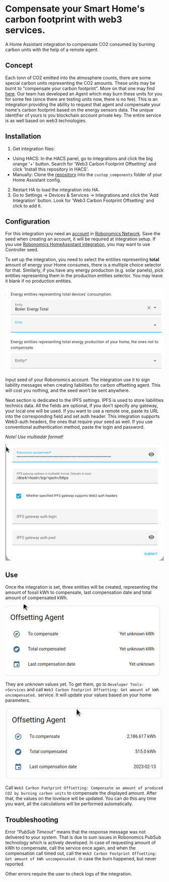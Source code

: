 # Compensate your Smart Home's carbon footprint with web3 services.

A Home Assistant integration to compensate CO2 consumed by burning carbon units with the help of a remote agent.

## Concept
Each tonn of CO2 emitted into the atmosphere counts, there are some special carbon units representing the CO2 amounts.
These units may be burnt to "compensate your carbon footprint". More on that one may find [here](https://en.wikipedia.org/wiki/Carbon_credit).
Our team has developed an Agent which may burn these units for you for some fee (since there are testing units now, there is no fee).
This is an integration providing the ability to request that agent and compensate your home's carbon footprint based on the 
energy sensors data. The unique identifier of yours is you blockchain account private key. The entire service is as well based on web3
technologies.


## Installation
1. Get integration files:
* Using HACS:
In the HACS panel, go to integrations and click the big orange '+' button. Search for 'Web3 Carbon Footprint Offsetting' 
and click 'Install this repository in HACS'.
* Manually:
Clone the [repository](https://github.com/PaTara43/carbon-offsetting-web3-integration) into the `custop_components` folder of your Home
Assistant config.
2. Restart HA to load the integration into HA.
3. Go to Settings -> Devices & Services -> Integrations and click the 'Add Integration' button. Look for 'Web3 Carbon
Footprint Offsetting' and click to add it.

## Configuration 
For this integration you need an [account](https://wiki.robonomics.network/docs/en/create-account-in-dapp/) in [Robonomics
Network](https://robonomics.network/). Save the seed when creating an account, it will be required at integration setup.
If you use [Robonomics HomeAssistant integration](https://github.com/airalab/homeassistant-robonomics-integration/), you
may want to use Controller seed.


To set up the integration, you need to select the entities representing **total** amount of energy your Home consumes,
there is a multiple choice selector for that. Similarly, if you have any energy production (e.g. solar panels), pick entities
representing them in the production entities selector. You may leave it blank if no production entities.

![energy-entities](images/energy-entities.png)

Input seed of your Robonomics account. The integration use it to sign liability messages when creating liabilities for 
carbon offsetting agent. This will cost you nothing, and the seed won't be sent anywhere.

Next section is dedicated to the IPFS settings. IPFS is used to store liabilities technics data. All the fields are
optional, if you don't specify any gateway, your local one will be used. If you want to use a remote one, paste its URL
into the corresponding field and set auth header. This integration supports Web3-auth headers, the ones that require your
seed as well. If you use conventional authentication method, paste the login and password.

*Note! Use multiaddr format!*

![ipfs](images/ipfs.png)

## Use

Once the integration is set, three entities will be created, representing the amount of fossil kWh to compensate, last
compensation date and total amount of compensated kWh.

![lovelace](images/lovelace.png)

They are unknown values yet. To get them, go to `Developer Tools->Services` and call `Web3 Carbon Footprint Offsetting: Get amount of kWh uncompensated.`
service. It will update your values based on your home parameters.

![lovelace-before-compensation](images/lovelace-before-compensation.png)

Call `Web3 Carbon Footprint Offsetting: Compensate an amount of produced CO2 by burning carbon units` to compensate the
displayed amount. After that, the values on the lovelace will be updated. You can do this any time you want, all the
calculations will be performed automatically.

## Troubleshooting

Error *"PubSub Timeout"* means that the response message was not delivered to your system. That is due to sum issues in Robonomics
PubSub technology which is actively developed. In case of requesting amount of kWh to compensate, call the service once again,
and when the compensation call timed out, call the `Web3 Carbon Footprint Offsetting: Get amount of kWh uncompensated.` in case
the burn happened, but never reported.

Other errors require the user to check logs of the integration.

